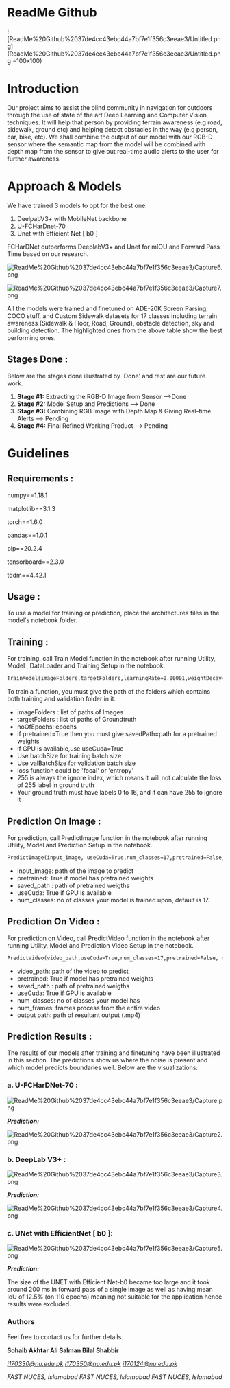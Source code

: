 # ReadMe Github

![ReadMe%20Github%2037de4cc43ebc44a7bf7e1f356c3eeae3/Untitled.png](ReadMe%20Github%2037de4cc43ebc44a7bf7e1f356c3eeae3/Untitled.png =100x100)

# Introduction

Our project aims to assist the blind community in navigation for outdoors through the use of state of the art Deep Learning and Computer Vision techniques. It will help that person by providing terrain awareness (e.g road, sidewalk, ground etc) and helping detect obstacles in the way (e.g person, car, bike, etc). We shall combine the output of our model with our RGB-D sensor where the semantic map from the model will be combined with depth map from the sensor to give out real-time audio alerts to the user for further awareness.

# Approach & Models

We have trained 3 models to opt for the best one.

1. DeelpabV3+ with MobileNet backbone
2. U-FCHarDnet-70
3. Unet with Efficient Net [ b0 ]

FCHarDNet outperforms DeeplabV3+ and Unet for mIOU and Forward Pass Time based on our research.

![ReadMe%20Github%2037de4cc43ebc44a7bf7e1f356c3eeae3/Capture6.png](ReadMe%20Github%2037de4cc43ebc44a7bf7e1f356c3eeae3/Capture6.png)

![ReadMe%20Github%2037de4cc43ebc44a7bf7e1f356c3eeae3/Capture7.png](ReadMe%20Github%2037de4cc43ebc44a7bf7e1f356c3eeae3/Capture7.png)

All the models were trained and finetuned on ADE-20K Screen Parsing, COCO stuff, and Custom Sidewalk datasets for 17 classes including terrain awareness (Sidewalk & Floor, Road, Ground), obstacle detection, sky and building detection. The highlighted ones from the above table show the best performing ones.

## Stages Done :

Below are the stages done illustrated by 'Done' and rest are our future work.

1. **Stage #1:** Extracting the RGB-D Image from Sensor      ——>Done
2. **Stage #2:** Model Setup and Predictions      ——> Done
3. **Stage #3:** Combining RGB Image with Depth Map & Giving Real-time Alerts   ——> Pending
4. **Stage #4:**  Final Refined Working Product     ——> Pending

# Guidelines

## Requirements :

numpy==1.18.1

matplotlib==3.1.3 

torch==1.6.0

pandas==1.0.1

pip==20.2.4

tensorboard==2.3.0

tqdm==4.42.1

## Usage :

To use a model for training or prediction, place the architectures files in the model's notebook folder. 

## Training :

For training, call Train Model function in the notebook after running Utility, Model , DataLoader and Training Setup in the notebook.

```markdown
TrainModel(imageFolders,targetFolders,learningRate=0.00001,weightDecay=0.0001,learningRatePolicy='poly', noOfEpochs=27,stepSize=10000, savedPath="/",pretrained=False, batchSize=16,valBatchSize=16, lossFunction="focal", useCuda=True):
```

To train a function, you must give the path of the folders which contains both training and validation folder in it.

- imageFolders :  list of paths of Images
- targetFolders : list of paths of Groundtruth
- noOfEpochs:  epochs
- if pretrained=True then you must give savedPath=path for a pretrained weights
- if GPU is available,use useCuda=True
- Use batchSize for training batch size
- Use valBatchSize for validation batch size
- loss function could be 'focal' or 'entropy'
- 255 is always the ignore index, which means it will not calculate the loss of 255 label in ground truth
- Your ground truth must have labels 0 to 16, and it can have 255 to ignore it

## Prediction On Image :

For prediction, call PredictImage function in the notebook after running Utility, Model and Prediction Setup in the notebook.

```markdown
PredictImage(input_image, useCuda=True,num_classes=17,pretrained=False, saved_path="/" )
```

- input_image: path of the image to predict
- pretrained: True if model has pretrained weights
- saved_path : path of pretrained weigths
- useCuda: True if GPU is available
- num_classes: no of classes your model is trained upon, default is 17.

## Prediction On Video :

For prediction on Video, call PredictVideo function in the notebook after running Utility, Model and Prediction Video Setup in the notebook.

```markdown
PredictVideo(video_path,useCuda=True,num_classes=17,pretrained=False, num_frames = 20000 ,saved_path="result",output_path="results"):
```

- video_path: path of the video to predict
- pretrained: True if model has pretrained weights
- saved_path : path of pretrained weigths
- useCuda: True if GPU is available
- num_classes: no of classes your model has
- num_frames: frames process from the entire video
- output path: path of resultant output (.mp4)

## Prediction Results :

The results of our models after training and finetuning have been illustrated in this section. The predictions show us where the noise is present and which model predicts boundaries well. Below are the visualizations:

### a. U-FCHarDNet-70 :

![ReadMe%20Github%2037de4cc43ebc44a7bf7e1f356c3eeae3/Capture.png](ReadMe%20Github%2037de4cc43ebc44a7bf7e1f356c3eeae3/Capture.png)

***Prediction:***

![ReadMe%20Github%2037de4cc43ebc44a7bf7e1f356c3eeae3/Capture2.png](ReadMe%20Github%2037de4cc43ebc44a7bf7e1f356c3eeae3/Capture2.png)

### **b. DeepLab V3+ :**

![ReadMe%20Github%2037de4cc43ebc44a7bf7e1f356c3eeae3/Capture3.png](ReadMe%20Github%2037de4cc43ebc44a7bf7e1f356c3eeae3/Capture3.png)

***Prediction:***

![ReadMe%20Github%2037de4cc43ebc44a7bf7e1f356c3eeae3/Capture4.png](ReadMe%20Github%2037de4cc43ebc44a7bf7e1f356c3eeae3/Capture4.png)

### **c. UNet with EfficientNet [ b0 ]:**

![ReadMe%20Github%2037de4cc43ebc44a7bf7e1f356c3eeae3/Capture5.png](ReadMe%20Github%2037de4cc43ebc44a7bf7e1f356c3eeae3/Capture5.png)

***Prediction:***

The size of the UNET with Efficient Net-b0 became too large and it took around 200 ms in forward pass of a single image as well as having mean IoU of 12.5% (on 110 epochs) meaning not suitable for the application hence results were excluded.

### Authors

Feel free to contact us for further details.

**Sohaib Akhtar                                Ali Salman                                    Bilal Shabbir**

*i170330@nu.edu.pk                        i170350@nu.edu.pk                      i170124@nu.edu.pk*

*FAST NUCES, Islamabad                 FAST NUCES, Islamabad               FAST NUCES, Islamabad*
